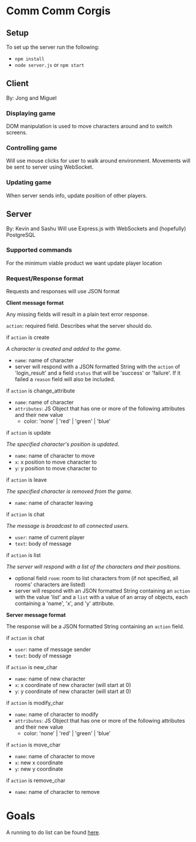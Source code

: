 # Comm Comm Corgis

## Setup
To set up the server run the following:

* `npm install`
* `node server.js` or `npm start`

## Client
By: Jong and Miguel

### Displaying game
DOM manipulation is used to move characters around and to switch screens.

### Controlling game
Will use mouse clicks for user to walk around environment.  Movements will be sent to server using WebSocket.

### Updating game
When server sends info, update position of other players.

## Server
By: Kevin and Sashu
Will use Express.js with WebSockets and (hopefully) PostgreSQL

### Supported commands
For the minimum viable product we want update player location

### Request/Response format
Requests and responses will use JSON format

**Client message format**

Any missing fields will result in a plain text error response.

`action`: required field.  Describes what the server should do.


if `action` is create

_A character is created and added to the game._
* `name`: name of character
* server will respond with a JSON formatted String with the `action` of 'login_result' and a field `status` that will be 'success' or 'failure'.  If it failed a `reason` field will also be included.

if `action` is change_attribute
* `name`: name of character
* `attributes`: JS Object that has one or more of the following attributes and their new value
    - color: 'none' | 'red' | 'green' | 'blue'

if `action` is update

_The specified character's position is updated._
* `name`: name of character to move
* `x`: x position to move character to
* `y`: y position to move character to

if `action` is leave

_The specified character is removed from the game._
* `name`: name of character leaving

if `action` is chat

_The message is broadcast to all connected users._
* `user`: name of current player
* `text`: body of message

if `action` is list

_The server will respond with a list of the characters and their positions._
* optional field `room`: room to list characters from (if not specified, all rooms' characters are listed)
* server will respond with an JSON formatted String containing an `action` with the value 'list' and a `list` with a value of an array of objects, each containing a 'name', 'x', and 'y' attribute.

**Server message format**

The response will be a JSON formatted String containing an `action` field.

if `action` is chat
* `user`: name of message sender
* `text`: body of message

if `action` is new_char
* `name`: name of new character
* `x`: x coordinate of new character (will start at 0)
* `y`: y coordinate of new character (will start at 0)

if `action` is modify_char
* `name`: name of character to modify
* `attributes`: JS Object that has one or more of the following attributes and their new value
    - color: 'none' | 'red' | 'green' | 'blue'

if `action` is move_char
* `name`: name of character to move
* `x`: new x coordinate
* `y`: new y coordinate

if `action` is remove_char
* `name`: name of character to remove

# Goals

A running to do list can be found [here](https://docs.google.com/spreadsheets/d/1cJMP1YoE9plkKD9wdrVH9x0niO9LTA94-gwFw89f9Ug/edit?usp=sharing).
